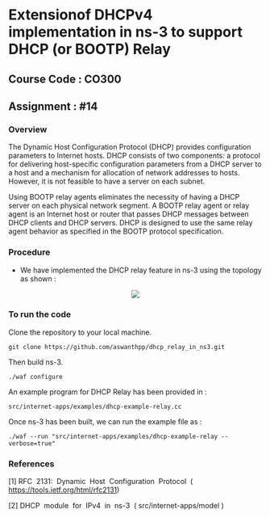 # Extension ​of DHCPv4​​ implementation​ ​in​ ​ns-3​ ​to​ ​support​ ​DHCP​ ​(or​ ​BOOTP)​ ​Relay
## Course Code : CO300
## Assignment :  #14 

### Overview

The Dynamic Host Configuration Protocol (DHCP) provides configuration parameters to Internet hosts. DHCP consists of two components: a protocol for delivering host-specific configuration parameters from a DHCP server to a host and a mechanism for allocation of network addresses to hosts. However, it is not feasible to have a server on each subnet.

Using BOOTP relay agents eliminates the necessity of having a DHCP server on each physical network segment. A BOOTP relay agent or relay agent is an Internet host or router that passes DHCP messages between DHCP clients and DHCP servers. DHCP is designed to use the same relay agent behavior as specified in the BOOTP protocol specification.

### Procedure
* We have implemented the DHCP relay feature in ns-3 using the topology as shown :


<p align="center">
<img src="https://user-images.githubusercontent.com/19391965/33467526-0cf53c04-d67b-11e7-9d75-a60b47a0768c.png"/>
</p>


### To run the code

Clone the repository to your local machine.

`git clone https://github.com/aswanthpp/dhcp_relay_in_ns3.git`

Then build ns-3.

`./waf configure`

An example program for DHCP Relay has been provided in :

`src/internet-apps/examples/dhcp-example-relay.cc`

Once ns-3 has been built, we can run the example file as :

`./waf --run "src/internet-apps/examples/dhcp-example-relay --verbose=true"`

### References


[1]  RFC​ ​ 2131:​ ​ Dynamic​ ​ Host​ ​ Configuration​ ​ Protocol​ ​ ( https://tools.ietf.org/html/rfc2131​ )

[2]  DHCP​ ​ module​ ​ for​ ​ IPv4​ ​ in​ ​ ns-3​ ​ ( src/internet-apps/model )
